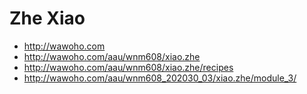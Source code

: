 # Zhe Xiao

- http://wawoho.com
- http://wawoho.com/aau/wnm608/xiao.zhe
- http://wawoho.com/aau/wnm608/xiao.zhe/recipes
- http://wawoho.com/aau/wnm608_202030_03/xiao.zhe/module_3/
